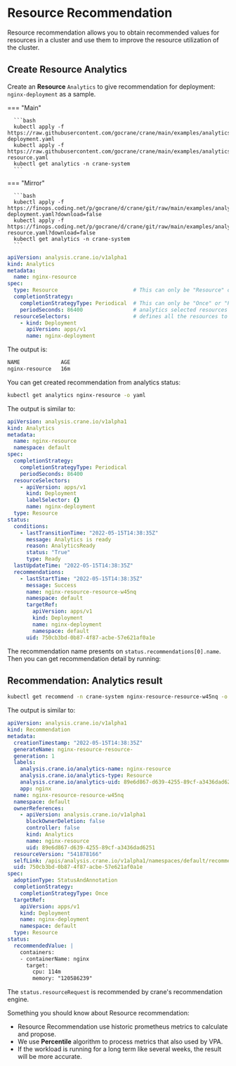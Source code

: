 # Resource Recommendation

Resource recommendation allows you to obtain recommended values for resources in a cluster and use them to improve the resource utilization of the cluster.

## Create Resource Analytics

Create an **Resource** `Analytics` to give recommendation for deployment: `nginx-deployment` as a sample.


=== "Main"

      ```bash
      kubectl apply -f https://raw.githubusercontent.com/gocrane/crane/main/examples/analytics/nginx-deployment.yaml
      kubectl apply -f https://raw.githubusercontent.com/gocrane/crane/main/examples/analytics/analytics-resource.yaml
      kubectl get analytics -n crane-system
      ```

=== "Mirror"

      ```bash
      kubectl apply -f https://finops.coding.net/p/gocrane/d/crane/git/raw/main/examples/analytics/nginx-deployment.yaml?download=false
      kubectl apply -f https://finops.coding.net/p/gocrane/d/crane/git/raw/main/examples/analytics/analytics-resource.yaml?download=false
      kubectl get analytics -n crane-system
      ```


```yaml title="analytics-resource.yaml"  hl_lines="7 24 11-14 28-31"
apiVersion: analysis.crane.io/v1alpha1
kind: Analytics
metadata:
  name: nginx-resource
spec:
  type: Resource                        # This can only be "Resource" or "HPA".
  completionStrategy:
    completionStrategyType: Periodical  # This can only be "Once" or "Periodical".
    periodSeconds: 86400                # analytics selected resources every 1 day
  resourceSelectors:                    # defines all the resources to be select with
    - kind: Deployment
      apiVersion: apps/v1
      name: nginx-deployment
```

The output is:

```bash
NAME             AGE
nginx-resource   16m
```

You can get created recommendation from analytics status:

```bash
kubectl get analytics nginx-resource -o yaml
```

The output is similar to:

```yaml hl_lines="27"
apiVersion: analysis.crane.io/v1alpha1
kind: Analytics
metadata:
  name: nginx-resource
  namespace: default
spec:
  completionStrategy:
    completionStrategyType: Periodical
    periodSeconds: 86400
  resourceSelectors:
    - apiVersion: apps/v1
      kind: Deployment
      labelSelector: {}
      name: nginx-deployment
  type: Resource
status:
  conditions:
    - lastTransitionTime: "2022-05-15T14:38:35Z"
      message: Analytics is ready
      reason: AnalyticsReady
      status: "True"
      type: Ready
  lastUpdateTime: "2022-05-15T14:38:35Z"
  recommendations:
    - lastStartTime: "2022-05-15T14:38:35Z"
      message: Success
      name: nginx-resource-resource-w45nq
      namespace: default
      targetRef:
        apiVersion: apps/v1
        kind: Deployment
        name: nginx-deployment
        namespace: default
      uid: 750cb3bd-0b87-4f87-acbe-57e621af0a1e 
```

The recommendation name presents on `status.recommendations[0].name`. Then you can get recommendation detail by running:

## Recommendation: Analytics result

```bash
kubectl get recommend -n crane-system nginx-resource-resource-w45nq -o yaml
```

The output is similar to:

```yaml  hl_lines="32-37"
apiVersion: analysis.crane.io/v1alpha1
kind: Recommendation
metadata:
  creationTimestamp: "2022-05-15T14:38:35Z"
  generateName: nginx-resource-resource-
  generation: 1
  labels:
    analysis.crane.io/analytics-name: nginx-resource
    analysis.crane.io/analytics-type: Resource
    analysis.crane.io/analytics-uid: 89e6d867-d639-4255-89cf-a3436dad6251
    app: nginx
  name: nginx-resource-resource-w45nq
  namespace: default
  ownerReferences:
    - apiVersion: analysis.crane.io/v1alpha1
      blockOwnerDeletion: false
      controller: false
      kind: Analytics
      name: nginx-resource
      uid: 89e6d867-d639-4255-89cf-a3436dad6251
  resourceVersion: "541878166"
  selfLink: /apis/analysis.crane.io/v1alpha1/namespaces/default/recommendations/nginx-resource-resource-w45nq
  uid: 750cb3bd-0b87-4f87-acbe-57e621af0a1e
spec:
  adoptionType: StatusAndAnnotation
  completionStrategy:
    completionStrategyType: Once
  targetRef:
    apiVersion: apps/v1
    kind: Deployment
    name: nginx-deployment
    namespace: default
  type: Resource
status:
  recommendedValue: |
    containers:
    - containerName: nginx
      target:
        cpu: 114m
        memory: "120586239"
```

The `status.resourceRequest` is recommended by crane's recommendation engine.

Something you should know about Resource recommendation:

* Resource Recommendation use historic prometheus metrics to calculate and propose.
* We use **Percentile** algorithm to process metrics that also used by VPA.
* If the workload is running for a long term like several weeks, the result will be more accurate.
